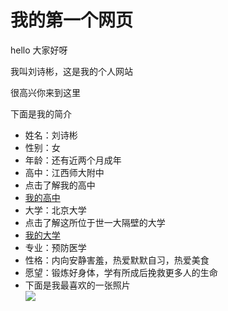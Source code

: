 <h1>我的第一个网页</h1>
<p>hello 大家好呀</p>
<p>我叫刘诗彬，这是我的个人网站</p>
<p>很高兴你来到这里</p>
<p>下面是我的简介</p>
<ul>
  <li> 姓名：刘诗彬</li>
  <li> 性别：女</li>
  <li> 年龄：还有近两个月成年</li>
  <li> 高中：江西师大附中</li>
  <li> 点击了解我的高中
  <li> <a href="http://www.jxsdfz.com/ ">我的高中</a> </li>
  <li> 大学：北京大学</li>
  <li>点击了解这所位于世一大隔壁的大学
  <li> <a href="https://www.pku.edu.cn/ ">我的大学</a> </li>
  <li> 专业：预防医学</li>
  <li> 性格：内向安静害羞，热爱默默自习，热爱美食</li>
  <li> 愿望：锻炼好身体，学有所成后挽救更多人的生命</li>
  <li>下面是我最喜欢的一张照片</li>
  <img src="https://image.so.com/view?q=未名湖照片&listsrc=sobox&listsign=f66357f76644caa72a55cfaa8872eeb2&src=360pic_normal&correct=未名湖照片&ancestor=list&cmsid=b6d123256546c92f3640a8ec1d3da6b6&cmras=6&cn=0&gn=0&kn=0&crn=0&bxn=0&fsn=60&cuben=0&pornn=0&adstar=0&clw=229#id=35850d8cc8e19cf6a7ae10db079b660a&currsn=0&ps=59&pc=59"/>
  
